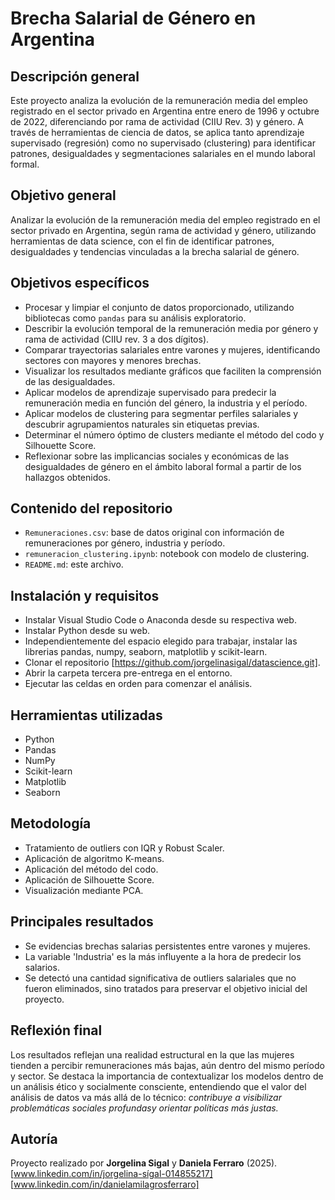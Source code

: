 # Brecha Salarial de Género en Argentina

## Descripción general

Este proyecto analiza la evolución de la remuneración media del empleo registrado en el sector privado en Argentina entre enero de 1996 y octubre de 2022, diferenciando por rama de actividad (CIIU Rev. 3) y género. A través de herramientas de ciencia de datos, se aplica tanto aprendizaje supervisado (regresión) como no supervisado (clustering) para identificar patrones, desigualdades y segmentaciones salariales en el mundo laboral formal.

## Objetivo general

Analizar la evolución de la remuneración media del empleo registrado en el sector privado en Argentina, según rama de actividad y género, utilizando herramientas de data science, con el fin de identificar patrones, desigualdades y tendencias vinculadas a la brecha salarial de género.

## Objetivos específicos

- Procesar y limpiar el conjunto de datos proporcionado, utilizando bibliotecas como `pandas` para su análisis exploratorio.
- Describir la evolución temporal de la remuneración media por género y rama de actividad (CIIU rev. 3 a dos dígitos).
- Comparar trayectorias salariales entre varones y mujeres, identificando sectores con mayores y menores brechas.
- Visualizar los resultados mediante gráficos que faciliten la comprensión de las desigualdades.
- Aplicar modelos de aprendizaje supervisado para predecir la remuneración media en función del género, la industria y el período.
- Aplicar modelos de clustering para segmentar perfiles salariales y descubrir agrupamientos naturales sin etiquetas previas.
- Determinar el número óptimo de clusters mediante el método del codo y Silhouette Score.
- Reflexionar sobre las implicancias sociales y económicas de las desigualdades de género en el ámbito laboral formal a partir de los hallazgos obtenidos.

## Contenido del repositorio

- `Remuneraciones.csv`: base de datos original con información de remuneraciones por género, industria y período.
- `remuneracion_clustering.ipynb`: notebook con modelo de clustering.
- `README.md`: este archivo.

## Instalación y requisitos

- Instalar Visual Studio Code o Anaconda desde su respectiva web.
- Instalar Python desde su web.
- Independientemente del espacio elegido para trabajar, instalar las librerias pandas, numpy, seaborn, matplotlib y scikit-learn.
- Clonar el repositorio [https://github.com/jorgelinasigal/datascience.git].
- Abrir la carpeta tercera pre-entrega en el entorno.
- Ejecutar las celdas en orden para comenzar el análisis.

## Herramientas utilizadas

- Python
- Pandas
- NumPy
- Scikit-learn
- Matplotlib
- Seaborn

## Metodología

- Tratamiento de outliers con IQR y Robust Scaler.
- Aplicación de algoritmo K-means.
- Aplicación del método del codo.
- Aplicación de Silhouette Score.
- Visualización mediante PCA.

## Principales resultados

- Se evidencias brechas salarias persistentes entre varones y mujeres.
- La variable 'Industria' es la más influyente a la hora de predecir los salarios.
- Se detectó una cantidad significativa de outliers salariales que no fueron eliminados, sino tratados para preservar el objetivo inicial del proyecto.

## Reflexión final

Los resultados reflejan una realidad estructural en la que las mujeres tienden a percibir remuneraciones más bajas, aún dentro del mismo período y sector. Se destaca la importancia de contextualizar los modelos dentro de un análisis ético y socialmente consciente, entendiendo que el valor del análisis de datos va más allá de lo técnico: *contribuye a visibilizar problemáticas sociales profundasy orientar políticas más justas.*

## Autoría

Proyecto realizado por **Jorgelina Sigal** y **Daniela Ferraro** (2025). 
[www.linkedin.com/in/jorgelina-sígal-014855217] [www.linkedin.com/in/danielamilagrosferraro] 